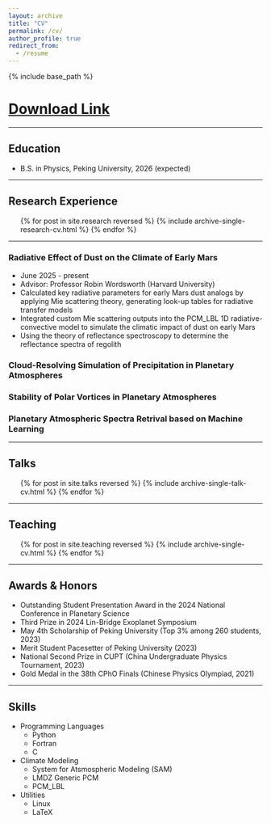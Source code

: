 ```yaml
---
layout: archive
title: "CV"
permalink: /cv/
author_profile: true
redirect_from:
  - /resume
---
```


{% include base_path %}

# [Download Link](../files/pdf/CV_Yilin_Wang.pdf)

---

## Education

- B.S. in Physics, Peking University, 2026 (expected)

---

## Research Experience

  <ul>{% for post in site.research reversed %}
    {% include archive-single-research-cv.html  %}
  {% endfor %}</ul>

---

### Radiative Effect of Dust on the Climate of Early Mars

- June 2025 - present
- Advisor: Professor Robin Wordsworth (Harvard University)
- Calculated key radiative parameters for early Mars dust analogs by applying Mie scattering theory, generating look-up tables for radiative transfer models
- Integrated custom Mie scattering outputs into the PCM_LBL 1D radiative-convective model to simulate the climatic impact of dust on early Mars
- Using the theory of reflectance spectroscopy to determine the reflectance spectra of regolith

### Cloud-Resolving Simulation of Precipitation in Planetary Atmospheres

### Stability of Polar Vortices in Planetary Atmospheres

### Planetary Atmospheric Spectra Retrival based on Machine Learning

---

## Talks

  <ul>{% for post in site.talks reversed %}
    {% include archive-single-talk-cv.html  %}
  {% endfor %}</ul>

---

## Teaching

  <ul>{% for post in site.teaching reversed %}
    {% include archive-single-cv.html %}
  {% endfor %}</ul>

---

## Awards & Honors

- Outstanding Student Presentation Award in the 2024 National Conference in Planetary Science
- Third Prize in 2024 Lin-Bridge Exoplanet Symposium
- May 4th Scholarship of Peking University (Top 3% among 260 students, 2023)
- Merit Student Pacesetter of Peking University (2023)
- National Second Prize in CUPT (China Undergraduate Physics Tournament, 2023)
- Gold Medal in the 38th CPhO Finals (Chinese Physics Olympiad, 2021)

---

## Skills

- Programming Languages
  - Python
  - Fortran
  - C
- Climate Modeling
  - System for Atsmospheric Modeling (SAM)
  - LMDZ Generic PCM
  - PCM_LBL
- Utilities
  - Linux
  - LaTeX
